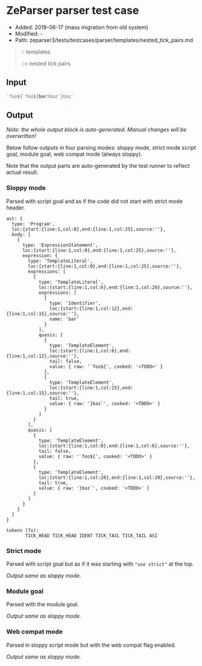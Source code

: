 # ZeParser parser test case

- Added: 2019-06-17 (mass migration from old system)
- Modified: -
- Path: zeparser3/tests/testcases/parser/templates/nested_tick_pairs.md

> :: templates
>
> ::> nested tick pairs

## Input

`````js
`foo${`foo${bar}baz`}baz`
`````

## Output

_Note: the whole output block is auto-generated. Manual changes will be overwritten!_

Below follow outputs in four parsing modes: sloppy mode, strict mode script goal, module goal, web compat mode (always sloppy).

Note that the output parts are auto-generated by the test runner to reflect actual result.

### Sloppy mode

Parsed with script goal and as if the code did not start with strict mode header.

`````
ast: {
  type: 'Program',
  loc:{start:{line:1,col:0},end:{line:1,col:25},source:''},
  body: [
    {
      type: 'ExpressionStatement',
      loc:{start:{line:1,col:0},end:{line:1,col:25},source:''},
      expression: {
        type: 'TemplateLiteral',
        loc:{start:{line:1,col:0},end:{line:1,col:25},source:''},
        expressions: [
          {
            type: 'TemplateLiteral',
            loc:{start:{line:1,col:6},end:{line:1,col:20},source:''},
            expressions: [
              {
                type: 'Identifier',
                loc:{start:{line:1,col:12},end:{line:1,col:15},source:''},
                name: 'bar'
              }
            ],
            quasis: [
              {
                type: 'TemplateElement',
                loc:{start:{line:1,col:6},end:{line:1,col:12},source:''},
                tail: false,
                value: { raw: '`foo${', cooked: '<TODO>' }
              },
              {
                type: 'TemplateElement',
                loc:{start:{line:1,col:15},end:{line:1,col:15},source:''},
                tail: true,
                value: { raw: '}baz`', cooked: '<TODO>' }
              }
            ]
          }
        ],
        quasis: [
          {
            type: 'TemplateElement',
            loc:{start:{line:1,col:0},end:{line:1,col:6},source:''},
            tail: false,
            value: { raw: '`foo${', cooked: '<TODO>' }
          },
          {
            type: 'TemplateElement',
            loc:{start:{line:1,col:20},end:{line:1,col:20},source:''},
            tail: true,
            value: { raw: '}baz`', cooked: '<TODO>' }
          }
        ]
      }
    }
  ]
}

tokens (7x):
       TICK_HEAD TICK_HEAD IDENT TICK_TAIL TICK_TAIL ASI
`````

### Strict mode

Parsed with script goal but as if it was starting with `"use strict"` at the top.

_Output same as sloppy mode._

### Module goal

Parsed with the module goal.

_Output same as sloppy mode._

### Web compat mode

Parsed in sloppy script mode but with the web compat flag enabled.

_Output same as sloppy mode._
